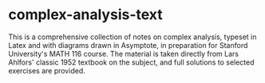 # complex-analysis-text
This is a comprehensive collection of notes on complex analysis, typeset in Latex and with diagrams drawn in Asymptote, in preparation for Stanford University's MATH 116 course. The material is taken directly from Lars Ahlfors' classic 1952 textbook on the subject, and full solutions to selected exercises are provided.
